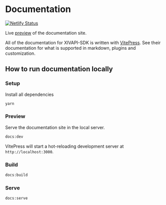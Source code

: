 # Documentation

[![Netlify Status](https://api.netlify.com/api/v1/badges/9a1eade9-ddd2-43eb-b5bf-b37f63e8478e/deploy-status)](https://app.netlify.com/sites/xivapi-sdk/deploys)

Live [preview](https://xivapi-sdk.netlify.app/) of the documentation site.

All of the documentation for XIVAPI-SDK is written with [VitePress](https://vitepress.vuejs.org/). See their documentation for what is supported in markdown, plugins and customization.

## How to run documentation locally

### Setup

Install all dependencies

```sh
yarn
```

### Preview

Serve the documentation site in the local server.

```sh
docs:dev
```

VitePress will start a hot-reloading development server at `http://localhost:3000`.

### Build

```sh
docs:build
```

### Serve

```sh
docs:serve
```
